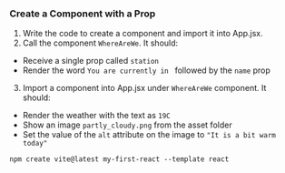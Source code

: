 ### Create a Component with a Prop

1. Write the code to create a component and import it into App.jsx.
2. Call the component `WhereAreWe`.  It should:
- Receive a single prop called `station`
- Render the word `You are currently in ` followed by the `name` prop

3. Import a component into App.jsx under `WhereAreWe` component.  It should:
- Render the weather with the text as `19C`
- Show an image `partly_cloudy.png` from the asset folder
- Set the value of the `alt` attribute on the image to `"It is a bit warm today"`

`npm create vite@latest my-first-react --template react`